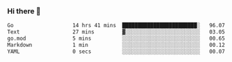 ### Hi there 👋

<!--
**yeya24/yeya24** is a ✨ _special_ ✨ repository because its `README.md` (this file) appears on your GitHub profile.

Here are some ideas to get you started:

- 🔭 I’m currently working on ...
- 🌱 I’m currently learning ...
- 👯 I’m looking to collaborate on ...
- 🤔 I’m looking for help with ...
- 💬 Ask me about ...
- 📫 How to reach me: ...
- 😄 Pronouns: ...
- ⚡ Fun fact: ...
-->

<!--START_SECTION:waka-->

```txt
Go                   14 hrs 41 mins  ████████████████████████░   96.07 %
Text                 27 mins         ▓░░░░░░░░░░░░░░░░░░░░░░░░   03.05 %
go.mod               5 mins          ░░░░░░░░░░░░░░░░░░░░░░░░░   00.65 %
Markdown             1 min           ░░░░░░░░░░░░░░░░░░░░░░░░░   00.12 %
YAML                 0 secs          ░░░░░░░░░░░░░░░░░░░░░░░░░   00.07 %
```

<!--END_SECTION:waka-->
